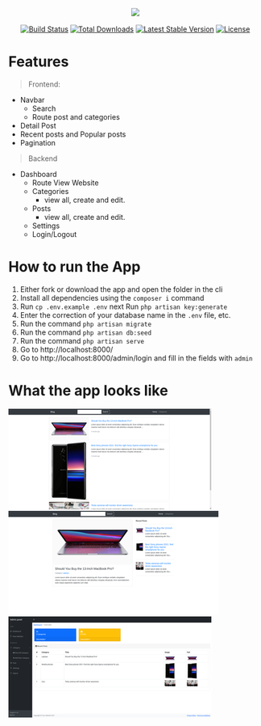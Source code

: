 <p align="center"><a href="https://laravel.com" target="_blank"><img src="https://raw.githubusercontent.com/laravel/art/master/logo-lockup/5%20SVG/2%20CMYK/1%20Full%20Color/laravel-logolockup-cmyk-red.svg" width="400"></a></p>

<p align="center">
<a href="https://travis-ci.org/laravel/framework"><img src="https://travis-ci.org/laravel/framework.svg" alt="Build Status"></a>
<a href="https://packagist.org/packages/laravel/framework"><img src="https://img.shields.io/packagist/dt/laravel/framework" alt="Total Downloads"></a>
<a href="https://packagist.org/packages/laravel/framework"><img src="https://img.shields.io/packagist/v/laravel/framework" alt="Latest Stable Version"></a>
<a href="https://packagist.org/packages/laravel/framework"><img src="https://img.shields.io/packagist/l/laravel/framework" alt="License"></a>
</p>

# Features
> Frontend:
 - Navbar
   - Search
    - Route post and categories
- Detail Post
- Recent posts and Popular posts
- Pagination

> Backend
- Dashboard
   - Route View Website
   - Categories
        - view all, create and edit.
   - Posts
        - view all, create and edit.
   - Settings
   - Login/Logout
   
# How to run the App
1. Either fork or download the app and open the folder in the cli
2. Install all dependencies using the `composer i` command
3. Run `cp .env.example .env` next Run `php artisan key:generate`
4. Enter the correction of your database name in the `.env` file, etc.
5. Run the command `php artisan migrate`
6. Run the command `php artisan db:seed`
7. Run the command `php artisan serve`
8. Go to http://localhost:8000/
9. Go to http://localhost:8000/admin/login and fill in the fields with `admin`

# What the app looks like
![alt_text](https://github.com/davitlabadze/blog/blob/master/app%20screen/frontend.png)
![alt_text](https://github.com/davitlabadze/blog/blob/master/app%20screen/detail.png)
![alt_text](https://github.com/davitlabadze/blog/blob/master/app%20screen/backend.png)

